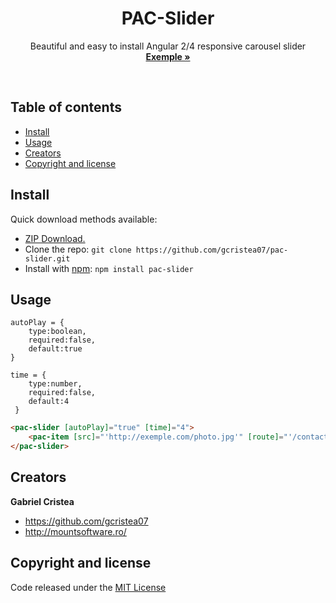 <p align="center">
    <h1 align="center">PAC-Slider</h3>
  <p align="center">
    Beautiful and easy to install Angular 2/4 responsive carousel slider
    <br>
    <a href="https://opensource.mountsoftware.ro/"><strong>Exemple »</strong></a>
  </p>
</p>
<br>


## Table of contents
* [Install](#install)
* [Usage](#usage)
* [Creators](#creators)
* [Copyright and license](#copyright-and-license)

## Install

Quick download methods available: 

- [ZIP Download.](https://github.com/gcristea07/pac-slider/archive/master.zip)
- Clone the repo: `git clone https://github.com/gcristea07/pac-slider.git`
- Install with [npm](https://www.npmjs.com/): `npm install pac-slider`

## Usage
    autoPlay = {
        type:boolean,
        required:false,
        default:true
    }
    
    time = {
        type:number,
        required:false,
        default:4
     }
     
```html
<pac-slider [autoPlay]="true" [time]="4">
    <pac-item [src]="'http://exemple.com/photo.jpg'" [route]="'/contact'" [link]="'http://exemple.com'"></pac-item>
</pac-slider>
```


## Creators

**Gabriel Cristea**
- <https://github.com/gcristea07>
- <http://mountsoftware.ro/>

## Copyright and license

Code released under the [MIT License](https://github.com/gcristea07/pac-slider/blob/master/LICENSE)